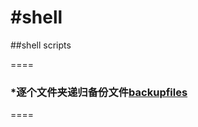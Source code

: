 #shell
=====

##shell  scripts

====
### *逐个文件夹递归备份文件[backupfiles](https://github.com/segdump/shell/blob/master/backupfiles.sh)
====
